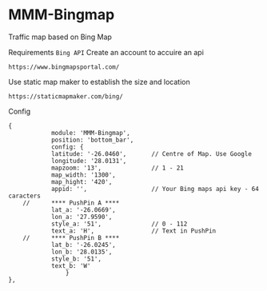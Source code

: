 # MMM-Bingmap
Traffic map based on Bing Map

Requirements
`
Bing API
`
Create an account to accuire an api
```
https://www.bingmapsportal.com/
```

Use static map maker to establish the size and location
```
https://staticmapmaker.com/bing/
```

Config
```
{
            module: 'MMM-Bingmap',
            position: 'bottom_bar',
            config: {
		    latitude: '-26.0460', 	    // Centre of Map. Use Google 
		    longitude: '28.0131', 
		    mapzoom: '13', 		        // 1 - 21
			map_width: '1300',
		    map_hight: '420', 	
		    appid: '',                  // Your Bing maps api key - 64 caracters
	//		**** PushPin A ****
			lat_a: '-26.0669',
			lon_a: '27.9590',
			style_a: '51',		        // 0 - 112
			text_a: 'H',		        // Text in PushPin
	//		**** PushPin B ****
			lat_b: '-26.0245',	
			lon_b: '28.0135',
			style_b: '51',
			text_b: 'W'
				}
},

